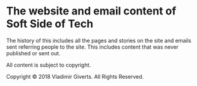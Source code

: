 # The website and email content of Soft Side of Tech

The history of this includes all the pages and stories on the site and emails sent referring people to the site. This includes content that was never published or sent out.

All content is subject to copyright.

Copyright © 2018 Vladimir Giverts. All Rights Reserved.

